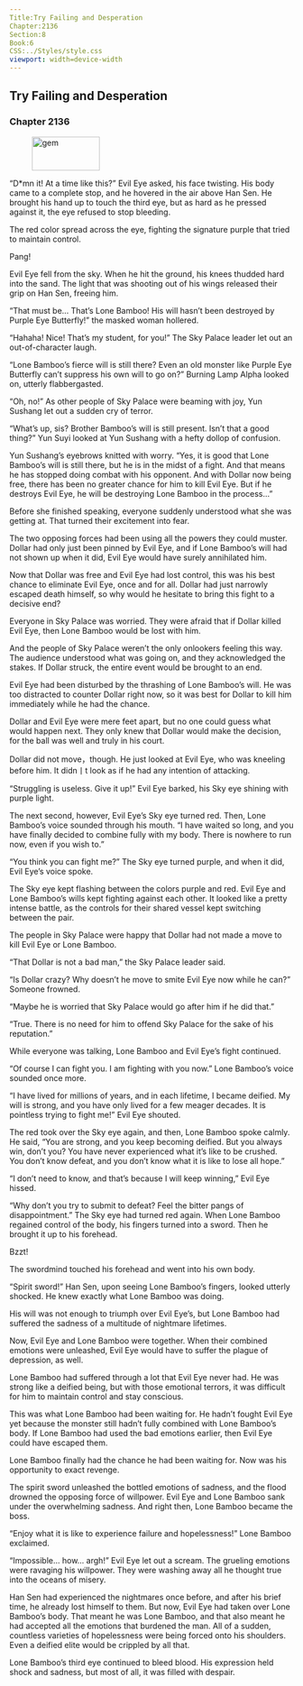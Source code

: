 ```yaml
---
Title:Try Failing and Desperation 
Chapter:2136 
Section:8 
Book:6 
CSS:../Styles/style.css 
viewport: width=device-width
---
```

  
## Try Failing and Desperation
### Chapter 2136
  
<figure>
	<img src="../Images/gem.gif" alt="gem" id="gem" width="120" height="60" />
</figure>
  

  
“D*mn it! At a time like this?” Evil Eye asked, his face twisting. His body came to a complete stop, and he hovered in the air above Han Sen. He brought his hand up to touch the third eye, but as hard as he pressed against it, the eye refused to stop bleeding.

The red color spread across the eye, fighting the signature purple that tried to maintain control.

Pang!

Evil Eye fell from the sky. When he hit the ground, his knees thudded hard into the sand. The light that was shooting out of his wings released their grip on Han Sen, freeing him.

“That must be… That’s Lone Bamboo! His will hasn’t been destroyed by Purple Eye Butterfly!” the masked woman hollered.

“Hahaha! Nice! That’s my student, for you!” The Sky Palace leader let out an out-of-character laugh.

“Lone Bamboo’s fierce will is still there? Even an old monster like Purple Eye Butterfly can’t suppress his own will to go on?” Burning Lamp Alpha looked on, utterly flabbergasted.

“Oh, no!” As other people of Sky Palace were beaming with joy, Yun Sushang let out a sudden cry of terror.

“What’s up, sis? Brother Bamboo’s will is still present. Isn’t that a good thing?” Yun Suyi looked at Yun Sushang with a hefty dollop of confusion.

Yun Sushang’s eyebrows knitted with worry. “Yes, it is good that Lone Bamboo’s will is still there, but he is in the midst of a fight. And that means he has stopped doing combat with his opponent. And with Dollar now being free, there has been no greater chance for him to kill Evil Eye. But if he destroys Evil Eye, he will be destroying Lone Bamboo in the process…”

Before she finished speaking, everyone suddenly understood what she was getting at. That turned their excitement into fear.

The two opposing forces had been using all the powers they could muster. Dollar had only just been pinned by Evil Eye, and if Lone Bamboo’s will had not shown up when it did, Evil Eye would have surely annihilated him.

Now that Dollar was free and Evil Eye had lost control, this was his best chance to eliminate Evil Eye, once and for all. Dollar had just narrowly escaped death himself, so why would he hesitate to bring this fight to a decisive end?

Everyone in Sky Palace was worried. They were afraid that if Dollar killed Evil Eye, then Lone Bamboo would be lost with him.

And the people of Sky Palace weren’t the only onlookers feeling this way. The audience understood what was going on, and they acknowledged the stakes. If Dollar struck, the entire event would be brought to an end.

Evil Eye had been disturbed by the thrashing of Lone Bamboo’s will. He was too distracted to counter Dollar right now, so it was best for Dollar to kill him immediately while he had the chance.

Dollar and Evil Eye were mere feet apart, but no one could guess what would happen next. They only knew that Dollar would make the decision, for the ball was well and truly in his court.

Dollar did not move，though. He just looked at Evil Eye, who was kneeling before him. It didn丨t look as if he had any intention of attacking.

“Struggling is useless. Give it up!” Evil Eye barked, his Sky eye shining with purple light.

The next second, however, Evil Eye’s Sky eye turned red. Then, Lone Bamboo’s voice sounded through his mouth. “I have waited so long, and you have finally decided to combine fully with my body. There is nowhere to run now, even if you wish to.”

“You think you can fight me?” The Sky eye turned purple, and when it did, Evil Eye’s voice spoke.

The Sky eye kept flashing between the colors purple and red. Evil Eye and Lone Bamboo’s wills kept fighting against each other. It looked like a pretty intense battle, as the controls for their shared vessel kept switching between the pair.

The people in Sky Palace were happy that Dollar had not made a move to kill Evil Eye or Lone Bamboo.

“That Dollar is not a bad man,” the Sky Palace leader said.

“Is Dollar crazy? Why doesn’t he move to smite Evil Eye now while he can?” Someone frowned.

“Maybe he is worried that Sky Palace would go after him if he did that.”

“True. There is no need for him to offend Sky Palace for the sake of his reputation.”

While everyone was talking, Lone Bamboo and Evil Eye’s fight continued.

“Of course I can fight you. I am fighting with you now.” Lone Bamboo’s voice sounded once more.

“I have lived for millions of years, and in each lifetime, I became deified. My will is strong, and you have only lived for a few meager decades. It is pointless trying to fight me!” Evil Eye shouted.

The red took over the Sky eye again, and then, Lone Bamboo spoke calmly. He said, “You are strong, and you keep becoming deified. But you always win, don’t you? You have never experienced what it’s like to be crushed. You don’t know defeat, and you don’t know what it is like to lose all hope.”

“I don’t need to know, and that’s because I will keep winning,” Evil Eye hissed.

“Why don’t you try to submit to defeat? Feel the bitter pangs of disappointment.” The Sky eye had turned red again. When Lone Bamboo regained control of the body, his fingers turned into a sword. Then he brought it up to his forehead.

Bzzt!

The swordmind touched his forehead and went into his own body.

“Spirit sword!” Han Sen, upon seeing Lone Bamboo’s fingers, looked utterly shocked. He knew exactly what Lone Bamboo was doing.

His will was not enough to triumph over Evil Eye’s, but Lone Bamboo had suffered the sadness of a multitude of nightmare lifetimes.

Now, Evil Eye and Lone Bamboo were together. When their combined emotions were unleashed, Evil Eye would have to suffer the plague of depression, as well.

Lone Bamboo had suffered through a lot that Evil Eye never had. He was strong like a deified being, but with those emotional terrors, it was difficult for him to maintain control and stay conscious.

This was what Lone Bamboo had been waiting for. He hadn’t fought Evil Eye yet because the monster still hadn’t fully combined with Lone Bamboo’s body. If Lone Bamboo had used the bad emotions earlier, then Evil Eye could have escaped them.

Lone Bamboo finally had the chance he had been waiting for. Now was his opportunity to exact revenge.

The spirit sword unleashed the bottled emotions of sadness, and the flood drowned the opposing force of willpower. Evil Eye and Lone Bamboo sank under the overwhelming sadness. And right then, Lone Bamboo became the boss.

“Enjoy what it is like to experience failure and hopelessness!” Lone Bamboo exclaimed.

“Impossible… how… argh!” Evil Eye let out a scream. The grueling emotions were ravaging his willpower. They were washing away all he thought true into the oceans of misery.

Han Sen had experienced the nightmares once before, and after his brief time, he already lost himself to them. But now, Evil Eye had taken over Lone Bamboo’s body. That meant he was Lone Bamboo, and that also meant he had accepted all the emotions that burdened the man. All of a sudden, countless varieties of hopelessness were being forced onto his shoulders. Even a deified elite would be crippled by all that.

Lone Bamboo’s third eye continued to bleed blood. His expression held shock and sadness, but most of all, it was filled with despair.